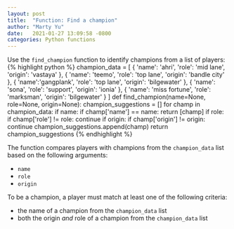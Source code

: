 ```yaml
---
layout: post
title:  "Function: Find a champion"
author: "Marty Yu"
date:   2021-01-27 13:09:58 -0800
categories: Python functions
---
```

Use the `find_champion` function to identify champions from a list of players:
{% highlight python %}
champion_data = [
 {
 'name': 'ahri',
 'role': 'mid lane',
 'origin': 'vastaya'
 },
 {
 'name': 'teemo',
 'role': 'top lane',
 'origin': 'bandle city'
 },
 {
 'name':'gangplank',
 'role': 'top lane',
 'origin': 'bilgewater'
 },
 {
 'name': 'sona',
 'role': 'support',
 'origin': 'ionia'
 },
 {
 'name': 'miss fortune',
 'role': 'marksman',
 'origin': 'bilgewater'
 }
]
def find_champion(name=None, role=None, origin=None):
 champion_suggestions = []
 for champ in champion_data:
  if name:
    if champ['name'] == name:
      return [champ]
  if role:
    if champ['role'] != role:
      continue
  if origin:
    if champ['origin'] != origin:
      continue
  champion_suggestions.append(champ)
 return champion_suggestions
{% endhighlight %}

The function compares players with champions from the `champion_data` list based on the following arguments:
* `name`
* `role`
* `origin`  

To be a champion, a player must match at least one of the following criteria:
* the name of a champion from the `champion_data` list
* both the origin _and_ role of a champion from the `champion_data` list
